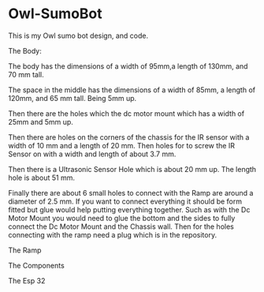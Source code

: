 # Owl-SumoBot
This is my Owl sumo bot design, and code. 

The Body:

The body has the dimensions of a width of 95mm,a length of 130mm, and 70 mm tall.

The space in the middle has the dimensions of a width of 85mm, a length of 120mm, and 65 mm tall. Being 5mm up. 

Then there are the holes which the dc motor mount which has a width of 25mm and 5mm up.

Then there are holes on the corners of the chassis for the IR sensor with a width of 10 mm and a length of 20 mm. Then holes for to screw the IR Sensor on with a width and length of about 3.7 mm.

Then there is a Ultrasonic Sensor Hole which is about 20 mm up. The length hole is about 51 mm. 

Finally there are about 6 small holes to connect with the Ramp are around a diameter of 2.5 mm. If you want to connect everything it should be form fitted but glue would help putting everything together. Such as with the Dc Motor Mount you would need to glue the bottom and the sides to fully connect the Dc Motor Mount and the Chassis wall. Then for the holes connecting with the ramp need a plug which is in the repository.

The Ramp



The Components



The Esp 32


